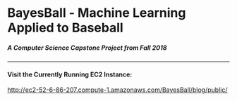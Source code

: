 # BayesBall - Machine Learning Applied to Baseball

##### A Computer Science Capstone Project from Fall 2018
---

<!-- TOC -->
#### Visit the Currently Running EC2 Instance:
http://ec2-52-6-86-207.compute-1.amazonaws.com/BayesBall/blog/public/

<!-- TOC -->


